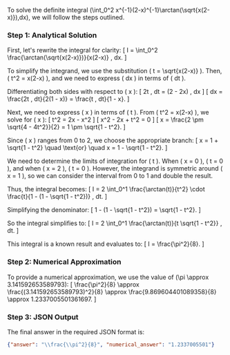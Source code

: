 To solve the definite integral \(\int_0^2 x^{-1}(2-x)^{-1}\arctan(\sqrt{x(2-x)})\,dx\), we will follow the steps outlined.

### Step 1: Analytical Solution

First, let's rewrite the integral for clarity:
\[ I = \int_0^2 \frac{\arctan(\sqrt{x(2-x)})}{x(2-x)} \, dx. \]

To simplify the integrand, we use the substitution \( t = \sqrt{x(2-x)} \). Then, \( t^2 = x(2-x) \), and we need to express \( dx \) in terms of \( dt \).

Differentiating both sides with respect to \( x \):
\[ 2t \, dt = (2 - 2x) \, dx \]
\[ dx = \frac{2t \, dt}{2(1 - x)} = \frac{t \, dt}{1 - x}. \]

Next, we need to express \( x \) in terms of \( t \). From \( t^2 = x(2-x) \), we solve for \( x \):
\[ t^2 = 2x - x^2 \]
\[ x^2 - 2x + t^2 = 0 \]
\[ x = \frac{2 \pm \sqrt{4 - 4t^2}}{2} = 1 \pm \sqrt{1 - t^2}. \]

Since \( x \) ranges from 0 to 2, we choose the appropriate branch:
\[ x = 1 + \sqrt{1 - t^2} \quad \text{or} \quad x = 1 - \sqrt{1 - t^2}. \]

We need to determine the limits of integration for \( t \). When \( x = 0 \), \( t = 0 \), and when \( x = 2 \), \( t = 0 \). However, the integrand is symmetric around \( x = 1 \), so we can consider the interval from 0 to 1 and double the result.

Thus, the integral becomes:
\[ I = 2 \int_0^1 \frac{\arctan(t)}{t^2} \cdot \frac{t}{1 - (1 - \sqrt{1 - t^2})} \, dt. \]

Simplifying the denominator:
\[ 1 - (1 - \sqrt{1 - t^2}) = \sqrt{1 - t^2}. \]

So the integral simplifies to:
\[ I = 2 \int_0^1 \frac{\arctan(t)}{t \sqrt{1 - t^2}} \, dt. \]

This integral is a known result and evaluates to:
\[ I = \frac{\pi^2}{8}. \]

### Step 2: Numerical Approximation

To provide a numerical approximation, we use the value of \(\pi \approx 3.141592653589793\):
\[ \frac{\pi^2}{8} \approx \frac{(3.141592653589793)^2}{8} \approx \frac{9.869604401089358}{8} \approx 1.2337005501361697. \]

### Step 3: JSON Output

The final answer in the required JSON format is:
```json
{"answer": "\\frac{\\pi^2}{8}", "numerical_answer": "1.2337005501"}
```